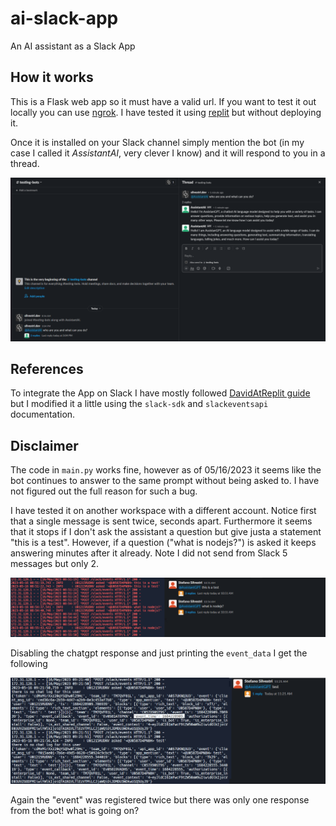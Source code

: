 # ai-slack-app
An AI assistant as a Slack App

## How it works
This is a Flask web app so it must have a valid url. If you want to test it out locally you can use [ngrok](https://ngrok.com/).
I have tested it using [replit](replit.com) but without deploying it.

Once it is installed on your Slack channel simply mention the bot (in my case I called it *AssistantAI*, very clever I know) and it will respond to you in a thread. 

![sample response in thread](screenshots/Slack_airesponse.png)

## References
To integrate the App on Slack I have mostly followed [DavidAtReplit guide](https://youtu.be/Rw84iRwFbJQ) but I modified it a little using the `slack-sdk` and `slackeventsapi` documentation.

## Disclaimer
The code in `main.py` works fine, however as of 05/16/2023 it seems like the bot continues to answer to the same prompt without being asked to. I have not figured out the full reason for such a bug. 

I have tested it on another workspace with a different account. Notice first that a single message is sent twice, seconds apart. Furthermore it seems that it stops if I don't ask the assistant a question but give justa a statement "this is a test". However, if a question ("what is nodejs?") is asked it keeps answering minutes after it already. Note I did not send from Slack 5 messages but only 2.

![debug1](screenshots/Slack_debugging.png)

Disabling the chatgpt response and just printing the `event_data` I get the following

![debug2](screenshots/Slack_debugging2.png)

Again the "event" was registered twice but there was only one response from the bot! what is going on?